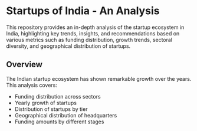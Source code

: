 # Startups of India - An Analysis

This repository provides an in-depth analysis of the startup ecosystem in India, highlighting key trends, insights, and recommendations based on various metrics such as funding distribution, growth trends, sectoral diversity, and geographical distribution of startups.

## Overview

The Indian startup ecosystem has shown remarkable growth over the years. This analysis covers:

- Funding distribution across sectors
- Yearly growth of startups
- Distribution of startups by tier
- Geographical distribution of headquarters
- Funding amounts by different stages
